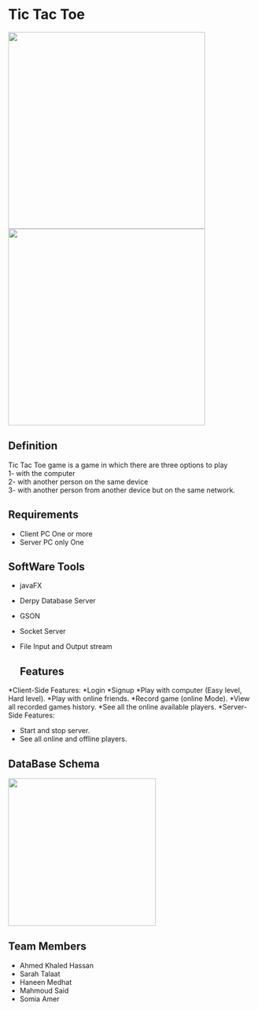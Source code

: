 # Tic Tac Toe 
<div>
<img src = "https://github.com/ahmedkhaled3515/TicTacToe_App/assets/105312434/d3728c8f-3bc8-467f-a535-014d1a173797" width = "400">
<img src = "https://github.com/ahmedkhaled3515/TicTacToe_App/assets/105312434/6173bf4b-04f6-47ed-b344-76fd2facb64f" width = "400">
  
</div>

## Definition 
<div>
Tic Tac Toe game is a game in which there are three options to play
  </div>
<div>
1- with the computer
  </div>
<div>
2- with another person on the same device
  </div>
<div>
3- with another person from another device but on the same network.
</div>

## Requirements
* Client PC One or more
* Server PC only One
   
## SoftWare Tools
* javaFX
* Derpy Database Server
* GSON
* Socket Server
* File Input and Output stream

  ## Features
*Client-Side Features:
*Login
*Signup
*Play with computer (Easy level, Hard level).
*Play with online friends.
*Record game (online Mode).
*View all recorded games history.
*See all the online available players.
*Server-Side Features:
*	Start and stop server.
*	See all online and offline players.


## DataBase Schema 
<img src = "https://github.com/ahmedkhaled3515/TicTacToe_App/assets/105312434/167972d8-b81e-4ce6-928f-91ad30a77c44" width = "300">

## Team Members 
* Ahmed Khaled Hassan
* Sarah Talaat
* Haneen Medhat
* Mahmoud Said
* Somia Amer

